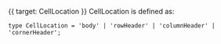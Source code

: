 {{ target: CellLocation }}
CellLocation is defined as:
```
type CellLocation = 'body' | 'rowHeader' | 'columnHeader' | 'cornerHeader';
```